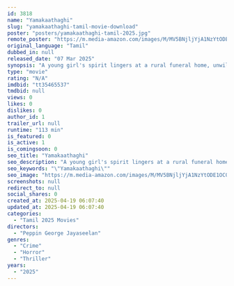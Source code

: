 ```yaml
---
id: 3818
name: "Yamakaathaghi"
slug: "yamakaathaghi-tamil-movie-download"
poster: "posters/yamakaathaghi-tamil-2025.jpg"
remote_poster: "https://m.media-amazon.com/images/M/MV5BNjljYjA1NzYtODE1OC00ZjQ0LThkNzYtZDNjYTM2MzBlYTc5XkEyXkFqcGc@._V1_SX300.jpg"
original_language: "Tamil"
dubbed_in: null
released_date: "07 Mar 2025"
synopsis: "A young girl's spirit lingers at a rural funeral home, unwilling to depart. Her mysterious death sparks an unsettling supernatural investigation."
type: "movie"
rating: "N/A"
imdbid: "tt35465537"
tmdbid: null
views: 0
likes: 0
dislikes: 0
author_id: 1
trailer_url: null
runtime: "113 min"
is_featured: 0
is_active: 1
is_comingsoon: 0
seo_title: "Yamakaathaghi"
seo_description: "A young girl's spirit lingers at a rural funeral home, unwilling to depart. Her mysterious death sparks an unsettling supernatural investigation."
seo_keywords: "\"Yamakaathaghi\""
seo_image: "https://m.media-amazon.com/images/M/MV5BNjljYjA1NzYtODE1OC00ZjQ0LThkNzYtZDNjYTM2MzBlYTc5XkEyXkFqcGc@._V1_SX300.jpg"
screenshots: null
redirect_to: null
social_shares: 0
created_at: 2025-04-19 06:07:40
updated_at: 2025-04-19 06:07:40
categories:
  - "Tamil 2025 Movies"
directors:
  - "Peppin George Jayaseelan"
genres:
  - "Crime"
  - "Horror"
  - "Thriller"
years:
  - "2025"
---
```

